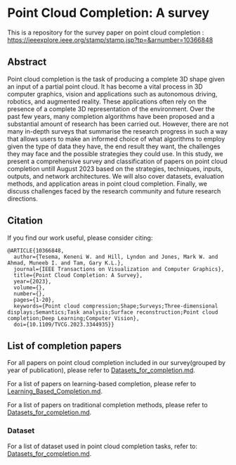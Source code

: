 # Point Cloud Completion: A survey 

This is a repository for the survey paper on point cloud completion : https://ieeexplore.ieee.org/stamp/stamp.jsp?tp=&arnumber=10366848 

## Abstract
Point cloud completion is the task of producing a complete 3D shape given an input of a partial point cloud. It has become a vital process in 3D computer graphics, vision and applications such as autonomous driving, robotics, and augmented reality. These applications often rely on the presence of a complete 3D representation of the environment. Over the past few years, many completion algorithms have been proposed and a substantial amount of research has been carried out. However, there are not many in-depth surveys that summarise the research progress in such a way that allows users to make an informed choice of what algorithms to employ given the type of data they have, the end result they want, the challenges they may face and the possible strategies they could use. In this study, we present a comprehensive survey and classification of papers on point cloud completion untill August 2023 based on the strategies, techniques, inputs, outputs, and network architectures. We will also cover datasets, evaluation methods, and application areas in point cloud completion. Finally, we discuss challenges faced by the research community and future research directions.

## Citation
If you find our work useful, please consider citing: 
```
@ARTICLE{10366848,
  author={Tesema, Keneni W. and Hill, Lyndon and Jones, Mark W. and Ahmad, Muneeb I. and Tam, Gary K.L.},
  journal={IEEE Transactions on Visualization and Computer Graphics}, 
  title={Point Cloud Completion: A Survey}, 
  year={2023},
  volume={},
  number={},
  pages={1-20},
  keywords={Point cloud compression;Shape;Surveys;Three-dimensional displays;Semantics;Task analysis;Surface reconstruction;Point cloud completion;Deep Learning;Computer Vision},
  doi={10.1109/TVCG.2023.3344935}}
```
## List  of completion papers

For all papers on point cloud completion included in our survey(grouped by year of publication), please refer to [Datasets_for_completion.md](./Datasets_for_completion.md). 

For a list of papers on learning-based completion, please refer to [Learning_Based_Completion.md](./Learning_Based_Completion.md).

For a list of papers on traditional completion methods, please refer to [Datasets_for_completion.md](./Datasets_for_completion.md). 

### Dataset

For a list of dataset used in point cloud completion tasks, refer to: [Datasets_for_completion.md](./Datasets_for_completion.md).




